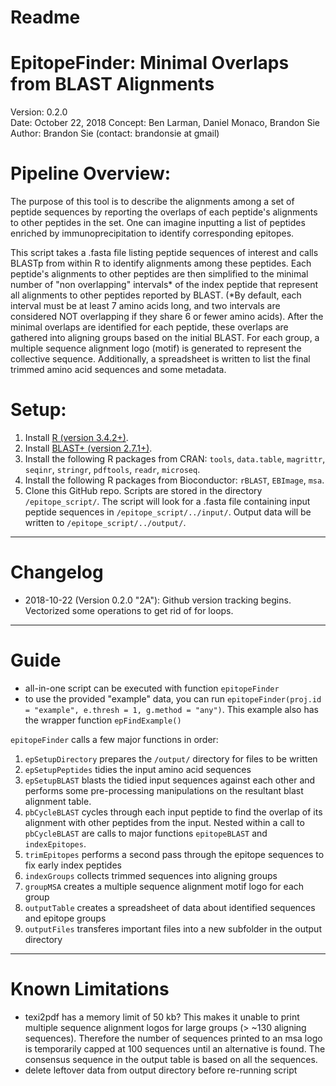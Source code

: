# Readme 
# EpitopeFinder: Minimal Overlaps from BLAST Alignments 
Version: 0.2.0  
Date: October 22, 2018 
Concept: Ben Larman, Daniel Monaco, Brandon Sie  
Author: Brandon Sie  (contact: brandonsie at gmail)  

# Pipeline Overview: 
The purpose of this tool is to describe the alignments among a set of peptide sequences by reporting the overlaps of each peptide's alignments to other peptides in the set. One can imagine inputting a list of peptides enriched by immunoprecipitation to identify corresponding epitopes. 

This script takes a .fasta file listing peptide sequences of interest and calls BLASTp from within R to identify alignments among these peptides. Each peptide's alignments to other peptides are then simplified to the minimal number of "non overlapping" intervals* of the index peptide that represent all alignments to other peptides reported by BLAST. (*By default, each interval must be at least 7 amino acids long, and two intervals are considered NOT overlapping if they share 6 or fewer amino acids). After the minimal overlaps are identified for each peptide, these overlaps are gathered into aligning groups based on the initial BLAST. For each group, a multiple sequence alignment logo (motif) is generated to represent the collective sequence. Additionally, a spreadsheet is written to list the final trimmed amino acid sequences and some metadata. 

# Setup:
1. Install [R (version 3.4.2+)](https://www.r-project.org/).  
2. Install [BLAST+ (version 2.7.1+)](https://blast.ncbi.nlm.nih.gov/Blast.cgi?PAGE_TYPE=BlastDocs&DOC_TYPE=Download).
3. Install the following R packages from CRAN: `tools`, `data.table`, `magrittr`, `seqinr`, `stringr`, `pdftools`, `readr`, `microseq`.  
4. Install the following R packages from Bioconductor: `rBLAST`, `EBImage`, `msa`.  
5. Clone this GitHub repo. Scripts are stored in the directory `/epitope_script/`. The script will look for a .fasta file containing input peptide sequences in `/epitope_script/../input/`. Output data will be written to `/epitope_script/../output/`.


----------------------------------------------------------------------
# Changelog
* 2018-10-22 (Version 0.2.0 "2A"): Github version tracking begins. Vectorized some operations to get rid of for loops.

----------------------------------------------------------------------
# Guide


* all-in-one script can be executed with function `epitopeFinder`
* to use the provided "example" data, you can run `epitopeFinder(proj.id = "example", e.thresh = 1, g.method = "any")`. This example also has the wrapper function `epFindExample()`

`epitopeFinder` calls a few major functions in order:
1. `epSetupDirectory` prepares the `/output/` directory for files to be written
2. `epSetupPeptides` tidies the input amino acid sequences
3. `epSetupBLAST` blasts the tidied input sequences against each other and performs some pre-processing manipulations on the resultant blast alignment table.
4. `pbCycleBLAST` cycles through each input peptide to find the overlap of its alignment with other peptides from the input. Nested within a call to `pbCycleBLAST` are calls to major functions `epitopeBLAST` and `indexEpitopes`.
5. `trimEpitopes` performs a second pass through the epitope sequences to fix early index peptides
6. `indexGroups` collects trimmed sequences into aligning groups
7. `groupMSA` creates a multiple sequence alignment motif logo for each group
8. `outputTable` creates a spreadsheet of data about identified sequences and epitope groups
9. `outputFiles` transferes important files into a new subfolder in the output directory


----------------------------------------------------------------------
# Known Limitations
* texi2pdf has a memory limit of 50 kb? This makes it unable to print multiple sequence alignment logos for large groups (> ~130 aligning sequences). Therefore the number of sequences printed to an msa logo is temporarily capped at 100 sequences until an alternative is found. The consensus sequence in the output table is based on all the sequences.
* delete leftover data from output directory before re-running script

